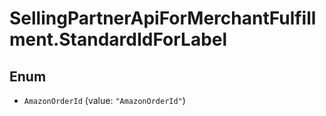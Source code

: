 # SellingPartnerApiForMerchantFulfillment.StandardIdForLabel

## Enum


* `AmazonOrderId` (value: `"AmazonOrderId"`)


